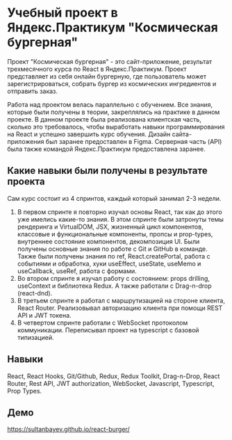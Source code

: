 # Учебный проект в Яндекс.Практикум "Космическая бургерная"

Проект "Космическая бургерная" - это сайт-приложение, результат трехмесячного курса по React в Яндекс.Практикум.
Проект представляет из себя онлайн бургерную, где пользователь может зарегистрироваться, собрать бургер из космических ингредиентов и отправить заказ.

Работа над проектом велась параллельно с обучением. Все знания, которые были получены в теории, закреплялись на практике в данном проекте. В данном проекте была реализована клиентская часть, сколько это требовалось, чтобы выработать навыки программирования на React и успешно завершить курс обучения. Дизайн сайта-приложения был заранее предоставлен в Figma. Серверная часть (API) была также командой Яндекс.Практикум предоставлена заранее.

## Какие навыки были получены в результате проекта

Сам курс состоит из 4 спринтов, каждый который занимал 2-3 недели.

1. В первом спринте я повторно изучал основы React, так как до этого уже имелись какие-то знания. В этом спринте были затронуты темы рендеринга и VirtualDOM, JSX, жизненный цикл компонентов, классовые и функциональные компоненты, пропсы и prop-types, внутреннее состояние компонентов, декомпозиция UI. Были получены основные знания по работе с Git и GitHub в команде. Также были получены знания по ref, React.createPortal, работа с событиями и обработка, хуки useEffect, useState, useMemo и useCallback, useRef, работа с формами.
2. Во втором спринте я изучал работу с состоянием: props drilling, useContext и библиотека Redux. А также работали с Drag-n-drop (react-dnd).
3. В третьем спринте я работал с маршрутизацией на стороне клиента, React Router. Реализовывал авторизацию клиента при помощи REST API и JWT токена.
4. В четвертом спринте работали с WebSocket протоколом коммуникации. Переписывал проект на typescript с базовой типизацией. 

## Навыки

React, React Hooks, Git/Github, Redux, Redux Toolkit, Drag-n-Drop, React Router, Rest API, JWT authorization, WebSocket, Javascript, Typescript, Prop Types.

## Демо

https://sultanbayev.github.io/react-burger/
